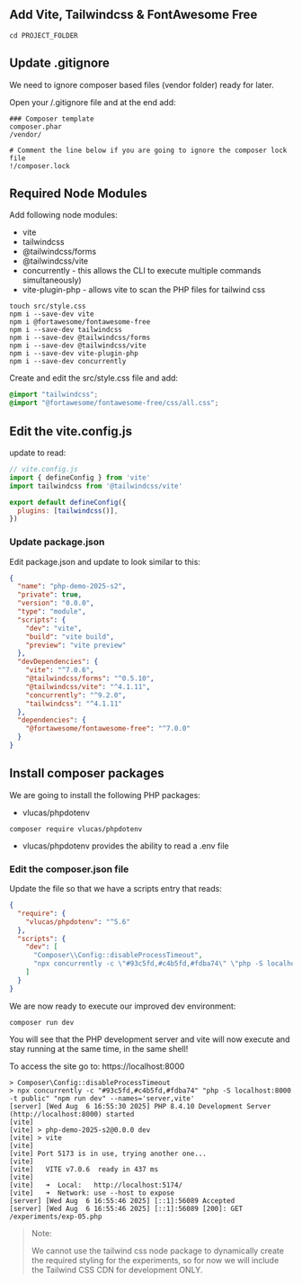 


## Add Vite, Tailwindcss & FontAwesome Free

```shell
cd PROJECT_FOLDER
```

## Update .gitignore

We need to ignore composer based files (vendor folder) ready for later.

Open your /.gitignore file and at the end add:

```text
### Composer template
composer.phar
/vendor/

# Comment the line below if you are going to ignore the composer lock file
!/composer.lock

```


## Required Node Modules

Add following node modules:

- vite
- tailwindcss
- @tailwindcss/forms
- @tailwindcss/vite
- concurrently - this allows the CLI to execute multiple commands simultaneously)
- vite-plugin-php - allows vite to scan the PHP files for tailwind css

```shell
touch src/style.css
npm i --save-dev vite 
npm i @fortawesome/fontawesome-free
npm i --save-dev tailwindcss 
npm i --save-dev @tailwindcss/forms
npm i --save-dev @tailwindcss/vite 
npm i --save-dev vite-plugin-php
npm i --save-dev concurrently
```

Create and edit the src/style.css file and add:
```css
@import "tailwindcss";
@import "@fortawesome/fontawesome-free/css/all.css";
```

## Edit the vite.config.js

update to read:

```js
// vite.config.js
import { defineConfig } from 'vite'
import tailwindcss from '@tailwindcss/vite'

export default defineConfig({
  plugins: [tailwindcss()],
})
```

### Update package.json
Edit package.json and update to look similar to this:

```json
{
  "name": "php-demo-2025-s2",
  "private": true,
  "version": "0.0.0",
  "type": "module",
  "scripts": {
    "dev": "vite",
    "build": "vite build",
    "preview": "vite preview"
  },
  "devDependencies": {
    "vite": "^7.0.6",
    "@tailwindcss/forms": "^0.5.10",
    "@tailwindcss/vite": "^4.1.11",
    "concurrently": "^9.2.0",
    "tailwindcss": "^4.1.11"
  },
  "dependencies": {
    "@fortawesome/fontawesome-free": "^7.0.0"
  }
}
```

## Install composer packages

We are going to install the following PHP packages:

- vlucas/phpdotenv

```shell
composer require vlucas/phpdotenv
```
- vlucas/phpdotenv provides the ability to read a .env file

### Edit the composer.json file

Update the file so that we have a scripts entry that reads:

```json
{
  "require": {
    "vlucas/phpdotenv": "^5.6"
  },
  "scripts": {
    "dev": [
      "Composer\\Config::disableProcessTimeout",
      "npx concurrently -c \"#93c5fd,#c4b5fd,#fdba74\" \"php -S localhost:8000 -t public\" \"npm run dev\" --names='server,vite'"
    ]
  }
}
```

We are now ready to execute our improved dev environment:

```shell
composer run dev
```

You will see that the PHP development server and vite will now execute and stay running at 
the same time, in the same shell!

To access the site go to: https://localhost:8000

```text
> Composer\Config::disableProcessTimeout
> npx concurrently -c "#93c5fd,#c4b5fd,#fdba74" "php -S localhost:8000 -t public" "npm run dev" --names='server,vite'
[server] [Wed Aug  6 16:55:30 2025] PHP 8.4.10 Development Server (http://localhost:8000) started
[vite]
[vite] > php-demo-2025-s2@0.0.0 dev
[vite] > vite
[vite]
[vite] Port 5173 is in use, trying another one...
[vite]
[vite]   VITE v7.0.6  ready in 437 ms
[vite]
[vite]   ➜  Local:   http://localhost:5174/
[vite]   ➜  Network: use --host to expose
[server] [Wed Aug  6 16:55:46 2025] [::1]:56089 Accepted
[server] [Wed Aug  6 16:55:46 2025] [::1]:56089 [200]: GET /experiments/exp-05.php
```

> Note:
>  
> We cannot use the tailwind css node package to dynamically create the required styling for 
> the experiments, so for now we will include the Tailwind CSS CDN for development ONLY.
> 
